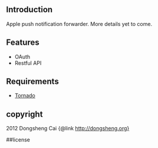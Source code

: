 ## Introduction
Apple push notification forwarder.
More details yet to come.

## Features
- OAuth
- Restful API

## Requirements
- [Tornado](http://tornadoweb.org)

## copyright
2012 Dongsheng Cai {@link http://dongsheng.org}

##license

